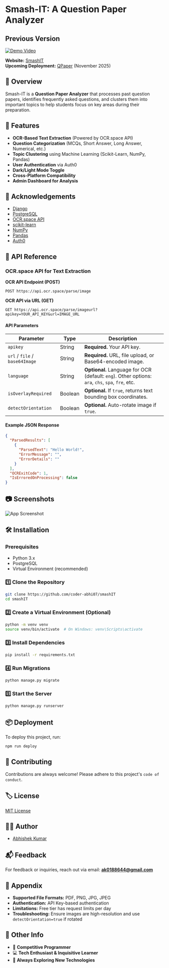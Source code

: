 # Smash-IT: A Question Paper Analyzer


## Previous Version
[![Demo Video](https://img.youtube.com/vi/DDds_Mai3zo/maxresdefault.jpg)](https://youtu.be/DDds_Mai3zo)

**Website:** [SmashIT](https://www.smashit.onrender.com)  
**Upcoming Deployment:** [QPaper](https://www.qpaper.live) (November 2025)  

## 📌 Overview
Smash-IT is a **Question Paper Analyzer** that processes past question papers, identifies frequently asked questions, and clusters them into important topics to help students focus on key areas during their preparation.

## 🚀 Features
- **OCR-Based Text Extraction** (Powered by OCR.space API)
- **Question Categorization** (MCQs, Short Answer, Long Answer, Numerical, etc.)
- **Topic Clustering** using Machine Learning (Scikit-Learn, NumPy, Pandas)
- **User Authentication** via Auth0
- **Dark/Light Mode Toggle**
- **Cross-Platform Compatibility**
- **Admin Dashboard for Analysis**

## 🔗 Acknowledgements
- [Django](https://www.djangoproject.com/)  
- [PostgreSQL](https://www.postgresql.org/)  
- [OCR.space API](https://ocr.space/)  
- [scikit-learn](https://scikit-learn.org/)  
- [NumPy](https://numpy.org/)  
- [Pandas](https://pandas.pydata.org/)  
- [Auth0](https://auth0.com/)  

## 📡 API Reference
### OCR.space API for Text Extraction

**OCR API Endpoint (POST)**  
```
POST https://api.ocr.space/parse/image
```

**OCR API via URL (GET)**  
```
GET https://api.ocr.space/parse/imageurl?apikey=YOUR_API_KEY&url=IMAGE_URL
```

#### API Parameters
| Parameter | Type | Description |
|-----------|------|-------------|
| `apikey` | String | **Required.** Your API key. |
| `url` / `file` / `base64Image` | String | **Required.** URL, file upload, or Base64-encoded image. |
| `language` | String | **Optional.** Language for OCR (default: `eng`). Other options: `ara`, `chs`, `spa`, `fre`, etc. |
| `isOverlayRequired` | Boolean | **Optional.** If `true`, returns text bounding box coordinates. |
| `detectOrientation` | Boolean | **Optional.** Auto-rotate image if `true`. |

#### Example JSON Response
```json
{
  "ParsedResults": [
    {
      "ParsedText": "Hello World!",
      "ErrorMessage": "",
      "ErrorDetails": ""
    }
  ],
  "OCRExitCode": 1,
  "IsErroredOnProcessing": false
}
```

## 📷 Screenshots
![App Screenshot](https://via.placeholder.com/468x300?text=App+Screenshot+Here)

## 🛠️ Installation
### Prerequisites
- Python 3.x
- PostgreSQL
- Virtual Environment (recommended)

### 1️⃣ Clone the Repository
```bash
git clone https://github.com/coder-abhi07/smashIT
cd smashIT
```

### 2️⃣ Create a Virtual Environment (Optional)
```bash
python -m venv venv
source venv/bin/activate  # On Windows: venv\Scripts\activate
```

### 3️⃣ Install Dependencies
```bash
pip install -r requirements.txt
```

### 4️⃣ Run Migrations
```bash
python manage.py migrate
```

### 5️⃣ Start the Server
```bash
python manage.py runserver
```

## 📦 Deployment
To deploy this project, run:
```bash
npm run deploy
```

## 🤝 Contributing
Contributions are always welcome! Please adhere to this project's `code of conduct`.

## 🏷️ License
[MIT License](https://choosealicense.com/licenses/mit/)

## 👨‍💻 Author
- [Abhishek Kumar](https://github.com/coder-abhi07)

## 📬 Feedback
For feedback or inquiries, reach out via email: **ak0188644@gmail.com**

## 📑 Appendix
- **Supported File Formats:** PDF, PNG, JPG, JPEG
- **Authentication:** API Key-based authentication
- **Limitations:** Free tier has request limits per day
- **Troubleshooting:** Ensure images are high-resolution and use `detectOrientation=true` if rotated

## 🌟 Other Info
- 👀 **Competitive Programmer**
- 💻 **Tech Enthusiast & Inquisitive Learner**
- 🚀 **Always Exploring New Technologies**

